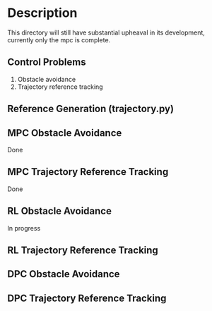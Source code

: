 # Description

This directory will still have substantial upheaval in its development, currently only the mpc is complete.

## Control Problems

1. Obstacle avoidance
2. Trajectory reference tracking

## Reference Generation (trajectory.py)

## MPC Obstacle Avoidance

Done

## MPC Trajectory Reference Tracking

Done

## RL Obstacle Avoidance

In progress

## RL Trajectory Reference Tracking

## DPC Obstacle Avoidance

## DPC Trajectory Reference Tracking



